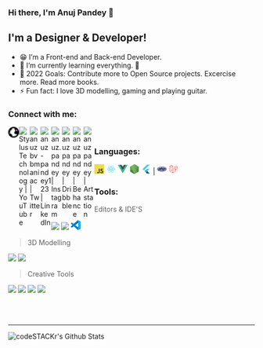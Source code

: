 ### Hi there, I'm Anuj Pandey 👋

## I'm a Designer & Developer!
- 😁 I’m a Front-end and Back-end Developer.
- 🌱 I’m currently learning everything. 🤣
- 🥅 2022 Goals: Contribute more to Open Source projects. Excercise more. Read more books.
- ⚡ Fun fact: I love 3D modelling, gaming and playing guitar.

### Connect with me:

[<img align="left" alt="Anuz Pandey" width="22px" src="https://raw.githubusercontent.com/iconic/open-iconic/master/svg/globe.svg" />](https://www.stylustechnepal.com/)
[<img align="left" alt="Stylus Technology | YouTube" width="22px" src="https://cdn.jsdelivr.net/npm/simple-icons@v3/icons/youtube.svg" />](https://www.youtube.com/channel/UCGRv8mgH9Ux9GHKJqBpIpyA)
[<img align="left" alt="anuzbvbmaniac | Twitter" width="22px" src="https://cdn.jsdelivr.net/npm/simple-icons@v3/icons/twitter.svg" />](https://twitter.com/anuzbvbmaniac)
[<img align="left" alt="anuz-pandey123 | LinkedIn" width="22px" src="https://cdn.jsdelivr.net/npm/simple-icons@v3/icons/linkedin.svg" />](https://www.linkedin.com/in/anuz-pandey123)
[<img align="left" alt="anuz.pandey | Instagram" width="22px" src="https://cdn.jsdelivr.net/npm/simple-icons@3.4.0/icons/instagram.svg" />](https://www.instagram.com/anuz.pandey/)
[<img align="left" alt="anuzpandey | Dribbble" width="22px" src="https://cdn.jsdelivr.net/npm/simple-icons@3.4.0/icons/dribbble.svg" />](https://dribbble.com/anuzpandey)
[<img align="left" alt="anuzpandey | Behance" width="22px" src="https://cdn.jsdelivr.net/npm/simple-icons@3.4.0/icons/behance.svg" />](https://www.behance.net/anuzpandey)
[<img align="left" alt="anuzpandey | Artstation" width="22px" src="https://cdn.jsdelivr.net/npm/simple-icons@3.4.0/icons/artstation.svg" />](https://www.artstation.com/anuzpandey)

<br />

### Languages:

<code><img height="20" src="https://raw.githubusercontent.com/github/explore/80688e429a7d4ef2fca1e82350fe8e3517d3494d/topics/javascript/javascript.png"></code>
<code><img height="20" src="https://raw.githubusercontent.com/github/explore/80688e429a7d4ef2fca1e82350fe8e3517d3494d/topics/react/react.png"></code>
<code><img height="20" src="https://raw.githubusercontent.com/github/explore/master/topics/vue/vue.png"></code>
<code><img height="20" src="https://raw.githubusercontent.com/github/explore/80688e429a7d4ef2fca1e82350fe8e3517d3494d/topics/nodejs/nodejs.png"></code>
<code><img height="20" src="https://raw.githubusercontent.com/github/explore/master/topics/flutter/flutter.png"></code>
|
<code><img height="20" src="https://raw.githubusercontent.com/github/explore/master/topics/php/php.png"></code>
<code><img height="20" src="https://raw.githubusercontent.com/github/explore/master/topics/laravel/laravel.png"></code>


### Tools:
>Editors & IDE'S

<code><img height="20" src="https://defkey.com/content/images/program/jetbrains-webstorm-2019-09-16_09-55-45-icon-resized.png"></code>
<code><img height="20" src="https://dashboard.snapcraft.io/site_media/appmedia/2017/11/webide.ico_HA9tBL0.png"></code>
<code><img height="20" src="https://raw.githubusercontent.com/github/explore/80688e429a7d4ef2fca1e82350fe8e3517d3494d/topics/visual-studio-code/visual-studio-code.png"></code>

>3D Modelling

<code><img height="20" src="https://cdn2.iconfinder.com/data/icons/icons-mega-pack-1-and-2/256/Blender.png"></code>
<code><img height="20" src="https://seeklogo.com/images/S/sketchup-logo-5248E6166E-seeklogo.com.png"></code>

>Creative Tools

<code><img height="20" src="https://cdn1.iconfinder.com/data/icons/adobe-3/512/Photoshop.png"></code>
<code><img height="20" src="https://cdn1.iconfinder.com/data/icons/adobe-3/512/Illustrator.png"></code>
<code><img height="20" src="https://cdn4.iconfinder.com/data/icons/logos-and-brands/512/3_Xd_Adobe_logo_logos-512.png"></code>
<code><img height="20" src="https://e1.pngegg.com/pngimages/451/111/png-clipart-clay-os-6-a-macos-icon-balsamiq-mockups-smiley-logo-icon.png"></code>



<br />
<br />

---

<img align="left" alt="codeSTACKr's Github Stats" src="https://github-readme-stats.vercel.app/api?username=anuzbvbmaniac&show_icons=true&hide_border=true" />
